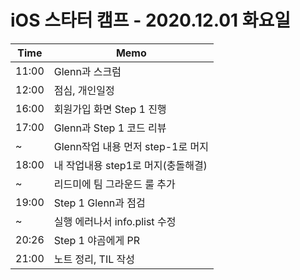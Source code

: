 # iOS 스타터 캠프 - 2020.12.01 화요일

Time  | Memo 
----- | -----
11:00 | Glenn과 스크럼
12:00 | 점심, 개인일정
16:00 | 회원가입 화면 Step 1 진행
17:00 | Glenn과 Step 1 코드 리뷰
  ~   | Glenn작업 내용 먼저 step-1로 머지
18:00 | 내 작업내용 step1로 머지(충돌해결)
  ~   | 리드미에 팀 그라운드 룰 추가
19:00 | Step 1 Glenn과 점검
  ~   | 실행 에러나서 info.plist 수정
20:26 | Step 1 야곰에게 PR
21:00 | 노트 정리, TIL 작성

